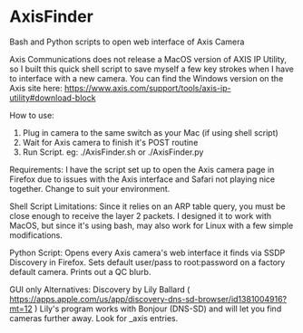 # AxisFinder
Bash and Python scripts to open web interface of Axis Camera

Axis Communications does not release a MacOS version of AXIS IP Utility, so I built this quick shell script to save myself a few key strokes when I have to interface with a new camera. 
You can find the Windows version on the Axis site here: https://www.axis.com/support/tools/axis-ip-utility#download-block

How to use:
1. Plug in camera to the same switch as your Mac (if using shell script)
2. Wait for Axis camera to finish it's POST routine
3. Run Script. eg: ./AxisFinder.sh or ./AxisFinder.py

Requirements: I have the script set up to open the Axis camera page in Firefox due to issues with the Axis interface and Safari not playing nice together. Change to suit your environment.

Shell Script Limitations: Since it relies on an ARP table query, you must be close enough to receive the layer 2 packets. I designed it to work with MacOS, but since it's using bash, may also work for Linux with a few simple modifications.

Python Script: Opens every Axis camera's web interface it finds via SSDP Discovery in Firefox. Sets default user/pass to root:password on a factory default camera. Prints out a QC blurb.

GUI only Alternatives: Discovery by Lily Ballard ( https://apps.apple.com/us/app/discovery-dns-sd-browser/id1381004916?mt=12 )
Lily's program works with Bonjour (DNS-SD) and will let you find cameras further away. Look for _axis entries.

